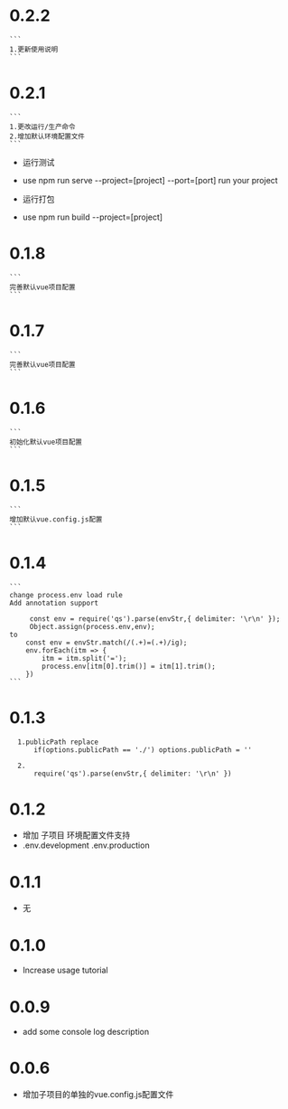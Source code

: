 # 0.2.2
	```
	1.更新使用说明
	``` 
# 0.2.1
	```
	1.更改运行/生产命令	
	2.增加默认环境配置文件
	``` 
 * 运行测试
 * use npm run serve --project=[project] --port=[port] run your project
 
 * 运行打包
 * use npm run build --project=[project]
	
# 0.1.8
	```
	完善默认vue项目配置
	```
# 0.1.7
	```
	完善默认vue项目配置
	```
# 0.1.6
	```
	初始化默认vue项目配置
	```
# 0.1.5
	```
	增加默认vue.config.js配置
	```
# 0.1.4
	```
	change process.env load rule
	Add annotation support
	
		 const env = require('qs').parse(envStr,{ delimiter: '\r\n' });
		 Object.assign(process.env,env);
	to
		const env = envStr.match(/(.+)=(.+)/ig);
		env.forEach(itm => {
			itm = itm.split('=');
			process.env[itm[0].trim()] = itm[1].trim();
		})
	```
# 0.1.3
  ``` 
	1.publicPath replace
		if(options.publicPath == './') options.publicPath = ''
  ```
  ``` 
	2.	
		require('qs').parse(envStr,{ delimiter: '\r\n' })
  ```
# 0.1.2
  * 增加 子项目 环境配置文件支持
  * .env.development .env.production
# 0.1.1
  * 无

# 0.1.0
  * Increase usage tutorial

# 0.0.9
  * add some console log description

# 0.0.6
  * 增加子项目的单独的vue.config.js配置文件
